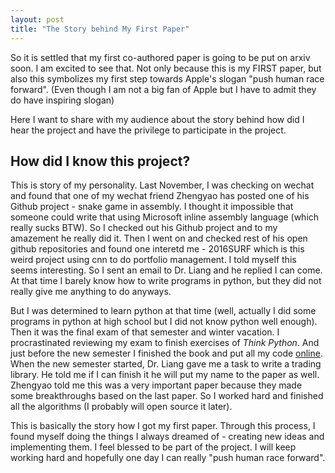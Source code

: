```yaml
---
layout: post
title: "The Story behind My First Paper"
---
```


So it is settled that my first co-authored paper is going to be put on arxiv soon. I am excited to see that. Not only because this is my FIRST paper, but also this symbolizes my first step towards Apple's slogan "push human race forward". (Even though I am not a big fan of Apple but I have to admit they do have inspiring slogan)

Here I want to share with my audience about the story behind how did I hear the project and have the privilege to participate in the project.

## How did I know this project?

This is story of my personality. Last November, I was checking on wechat and found that one of my wechat friend Zhengyao has posted one of his Github project - snake game in assembly. I thought it impossible that someone could write that using Microsoft inline assembly language (which really sucks BTW). So I checked out his Github project and to my amazement he really did it. Then I went on and checked rest of his open github repositories and found one interetd me - 2016SURF which is this weird project using cnn to do portfolio management. I told myself this seems interesting. So I sent an email to Dr. Liang and he replied I can come. At that time I barely know how to write programs in python, but they did not really give me anything to do anyways. 

But I was determined to learn python at that time (well, actually I did some programs in python at high school but I did not know python well enough). Then it was the final exam of that semester and winter vacation. I procrastinated reviewing my exam to finish exercises of *Think Python*. And just before the new semester I finished the book and put all my code [online](https://github.com/DexHunter/TP_solutions). When the new semester started, Dr. Liang gave me a task to write a trading library. He told me if I can finish it he will put my name to the paper as well. Zhengyao told me this was a very important paper because they made some breakthroughs based on the last paper. So I worked hard and finished all the algorithms (I probably will open source it later).

This is basically the story how I got my first paper. Through this process, I found myself doing the things I always dreamed of - creating new ideas and implementing them. I feel blessed to be part of the project. I will keep working hard and hopefully one day I can really "push human race forward".

